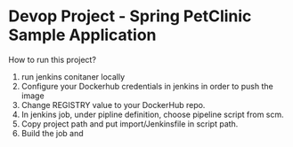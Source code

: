<h1>Devop Project - Spring PetClinic Sample Application</h1>

  
How to run this project?
1)  run jenkins conitaner locally
2)  Configure your Dockerhub credentials in jenkins in order to push the image
3)  Change REGISTRY value to your DockerHub repo.
4) In jenkins job, under pipline definition, choose pipeline script from scm.
5) Copy project path and put import/Jenkinsfile in script path.
6) Build the job and 

